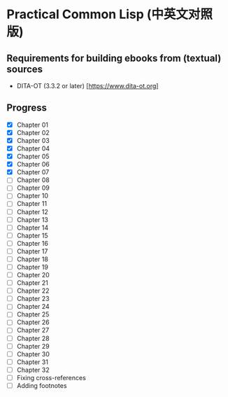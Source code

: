 # Practical Common Lisp (中英文对照版)

## Requirements for building ebooks from (textual) sources

- DITA-OT (3.3.2 or later) [https://www.dita-ot.org]

## Progress

* [x] Chapter 01
* [x] Chapter 02
* [x] Chapter 03
* [x] Chapter 04
* [x] Chapter 05
* [x] Chapter 06
* [x] Chapter 07
* [ ] Chapter 08
* [ ] Chapter 09
* [ ] Chapter 10
* [ ] Chapter 11
* [ ] Chapter 12
* [ ] Chapter 13
* [ ] Chapter 14
* [ ] Chapter 15
* [ ] Chapter 16
* [ ] Chapter 17
* [ ] Chapter 18
* [ ] Chapter 19
* [ ] Chapter 20
* [ ] Chapter 21
* [ ] Chapter 22
* [ ] Chapter 23
* [ ] Chapter 24
* [ ] Chapter 25
* [ ] Chapter 26
* [ ] Chapter 27
* [ ] Chapter 28
* [ ] Chapter 29
* [ ] Chapter 30
* [ ] Chapter 31
* [ ] Chapter 32
* [ ] Fixing cross-references
* [ ] Adding footnotes
